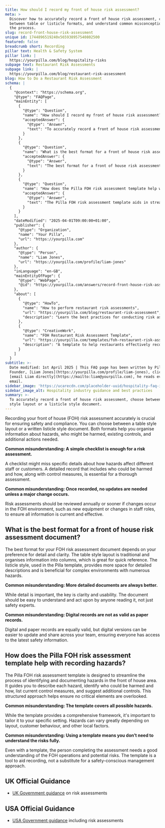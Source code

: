 ```yaml
---
title: How should I record my front of house risk assessment?
meta: >
  Discover how to accurately record a front of house risk assessment, choose
  between table or listicle formats, and understand common misconceptions about
  the process.
slug: record-front-house-risk-assessment
unique id: 1744896519240x565938957540802500
featured: false
breadcrumb short: Recording
pillar text: Health & Safety System
pillar link: |
  https://yourpilla.com/blog/hospitality-risks
subpage text: Restaurant Risk Assessments
subpage link: |
  https://yourpilla.com/blog/restaurant-risk-assessment
blog: How to Do a Restaurant Risk Assessment
schema: |
  {
    "@context": "https://schema.org",
    "@type": "FAQPage",
    "mainEntity": [
      {
        "@type": "Question",
        "name": "How should I record my front of house risk assessment?",
        "acceptedAnswer": {
          "@type": "Answer",
          "text": "To accurately record a front of house risk assessment, choose between a table style layout or a listicle style document. Both formats help organise information about hazards, affected individuals, existing controls, and required additional actions. Risk assessments should be regularly updated, at least annually, or when significant changes occur in the environment. This ensures assessments are always current and effective."
        }
      },
      {
        "@type": "Question",
        "name": "What is the best format for a front of house risk assessment document?",
        "acceptedAnswer": {
          "@type": "Answer",
          "text": "The best format for a front of house risk assessment document depends on your preference. A table style layout provides quick reference points and organises information into columns. A listicle style offers more space for detailed descriptions, beneficial for complex environments. Regardless of format, clarity and usability are key to ensure the document is actionable by all readers."
        }
      },
      {
        "@type": "Question",
        "name": "How does the Pilla FOH risk assessment template help with recording hazards?",
        "acceptedAnswer": {
          "@type": "Answer",
          "text": "The Pilla FOH risk assessment template aids in streamlining the hazard identification and documentation process. It provides structured guidance to describe each hazard, identify who could be harmed and how, list current control measures, and suggest additional controls, ensuring no critical elements are missed."
        }
      }
    ],
    "dateModified": "2025-04-01T09:00:00+01:00",
    "publisher": {
      "@type": "Organization",
      "name": "Your Pilla",
      "url": "https://yourpilla.com"
    },
    "author": {
      "@type": "Person",
      "name": "Liam Jones",
      "url": "https://yourpilla.com/profile/liam-jones"
    },
    "inLanguage": "en-GB",
    "mainEntityOfPage": {
      "@type": "WebPage",
      "@id": "https://yourpilla.com/answers/record-front-house-risk-assessment"
    },
    "about": [
      {
        "@type": "HowTo",
        "name": "How to perform restaurant risk assessments",
        "url": "https://yourpilla.com/blog/restaurant-risk-assessment",
        "description": "Learn the best practices for conducting risk assessments in a restaurant setting to enhance safety and compliance."
      },
      {
        "@type": "CreativeWork",
        "name": "FOH Restaurant Risk Assessment Template",
        "url": "https://yourpilla.com/templates/foh-restaurant-risk-assessment",
        "description": "A template to help restaurants effectively record and manage hazards in the front of house area, ensuring all necessary safety measures are in place."
      }
    ]
  }
subtitle: >-
  Date modified: 1st April 2025 | This FAQ page has been written by Pilla
  Founder, [Liam Jones](https://yourpilla.com/profile/liam-jones), click to
  [email Liam directly](https://mailto:liam@yourpilla.com), he reads every
  email.
sidebar_image: 'https://ucarecdn.com/placeholder-uuid/hospitality-faq-image.jpg'
sidebar_image_alt: Hospitality industry guidance and best practices
summary: >-
  To accurately record a front of house risk assessment, choose between a table
  style layout or a listicle style document.
---
```

Recording your front of house (FOH) risk assessment accurately is crucial for ensuring safety and compliance. You can choose between a table style layout or a written listicle style document. Both formats help you organise information about hazards, who might be harmed, existing controls, and additional actions needed.

**Common misunderstanding: A simple checklist is enough for a risk assessment.**

A checklist might miss specific details about how hazards affect different staff or customers. A detailed record that includes who could be harmed and how, along with control measures, is essential for a thorough assessment.

**Common misunderstanding: Once recorded, no updates are needed unless a major change occurs.**

Risk assessments should be reviewed annually or sooner if changes occur in the FOH environment, such as new equipment or changes in staff roles, to ensure all information is current and effective.

## What is the best format for a front of house risk assessment document?

The best format for your FOH risk assessment document depends on your preference for detail and clarity. The table style layout is traditional and organises information into columns, which is great for quick reference. The listicle style, used in the Pilla template, provides more space for detailed descriptions and is beneficial for complex environments with numerous hazards.

**Common misunderstanding: More detailed documents are always better.**

While detail is important, the key is clarity and usability. The document should be easy to understand and act upon by anyone reading it, not just safety experts.

**Common misunderstanding: Digital records are not as valid as paper records.**

Digital and paper records are equally valid, but digital versions can be easier to update and share across your team, ensuring everyone has access to the latest safety information.

## How does the Pilla FOH risk assessment template help with recording hazards?

The Pilla FOH risk assessment template is designed to streamline the process of identifying and documenting hazards in the front of house area. It guides you to describe each hazard, identify who could be harmed and how, list current control measures, and suggest additional controls. This structured approach helps ensure no critical elements are overlooked.

**Common misunderstanding: The template covers all possible hazards.**

While the template provides a comprehensive framework, it's important to tailor it to your specific setting. Hazards can vary greatly depending on layout, customer behaviour, and other local factors.

**Common misunderstanding: Using a template means you don’t need to understand the risks fully.**

Even with a template, the person completing the assessment needs a good understanding of the FOH operations and potential risks. The template is a tool to aid recording, not a substitute for a safety-conscious management approach.

## UK Official Guidance

-   [UK Government guidance](https://www.hse.gov.uk/catering/risk.htm) on risk assessments

## USA Official Guidance

-   [USA Government guidance](https://www.fda.gov/regulatory-information/search-fda-guidance-documents/draft-guidance-industry-hazard-analysis-and-risk-based-preventive-controls-human-food) including risk assessments
